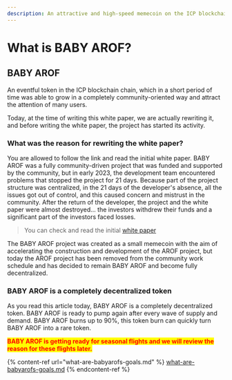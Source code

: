 ```yaml
---
description: An attractive and high-speed memecoin on the ICP blockchain chain
---
```


# What is BABY AROF?

## BABY AROF

An eventful token in the ICP blockchain chain, which in a short period of time was able to grow in a completely community-oriented way and attract the attention of many users.

Today, at the time of writing this white paper, we are actually rewriting it, and before writing the white paper, the project has started its activity.

### What was the reason for rewriting the white paper?

You are allowed to follow the link and read the initial white paper. BABY AROF was a fully community-driven project that was funded and supported by the community, but in early 2023, the development team encountered problems that stopped the project for 21 days. Because part of the project structure was centralized, in the 21 days of the developer's absence, all the issues got out of control, and this caused concern and mistrust in the community. After the return of the developer, the project and the white paper were almost destroyed... the investors withdrew their funds and a significant part of the investors faced losses.

> You can check and read the initial [white paper](https://icp-nft.gitbook.io/the-white-paper-amirof-arof/)

The BABY AROF project was created as a small memecoin with the aim of accelerating the construction and development of the AROF project, but today the AROF project has been removed from the community work schedule and has decided to remain BABY AROF and become fully decentralized.

### BABY AROF is a completely decentralized token

As you read this article today, BABY AROF is a completely decentralized token. BABY AROF is ready to pump again after every wave of supply and demand. BABY AROF burns up to 90%, this token burn can quickly turn BABY AROF into a rare token.

<mark style="color:red;">**BABY AROF is getting ready for seasonal flights and we will review the reason for these flights later.**</mark>

{% content-ref url="what-are-babyarofs-goals.md" %}
[what-are-babyarofs-goals.md](what-are-babyarofs-goals.md)
{% endcontent-ref %}
